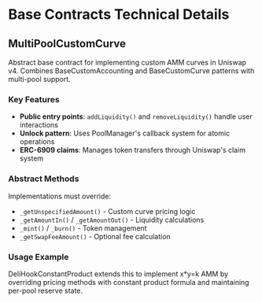 # Base Contracts Technical Details

## MultiPoolCustomCurve

Abstract base contract for implementing custom AMM curves in Uniswap v4. Combines BaseCustomAccounting and BaseCustomCurve patterns with multi-pool support.

### Key Features

- **Public entry points**: `addLiquidity()` and `removeLiquidity()` handle user interactions
- **Unlock pattern**: Uses PoolManager's callback system for atomic operations
- **ERC-6909 claims**: Manages token transfers through Uniswap's claim system

### Abstract Methods

Implementations must override:

- `_getUnspecifiedAmount()` - Custom curve pricing logic
- `_getAmountIn()` / `_getAmountOut()` - Liquidity calculations
- `_mint()` / `_burn()` - Token management
- `_getSwapFeeAmount()` - Optional fee calculation

### Usage Example

DeliHookConstantProduct extends this to implement x*y=k AMM by overriding pricing methods with constant product formula and maintaining per-pool reserve state.
